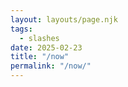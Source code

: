 ```yaml
---
layout: layouts/page.njk
tags:
  - slashes
date: 2025-02-23
title: "/now"
permalink: "/now/"
---
```


<script src="https://omgnow.rknight.me/now.js?a=thegreekgeek"></script>